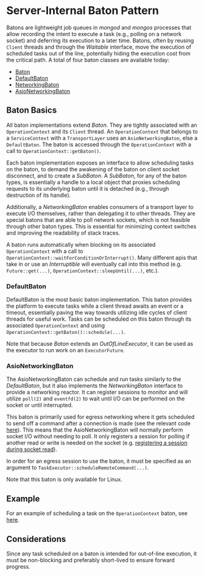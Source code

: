 # Server-Internal Baton Pattern

Batons are lightweight job queues in _mongod_ and _mongos_ processes that allow
recording the intent to execute a task (e.g., polling on a network socket) and
deferring its execution to a later time. Batons, often by reusing `Client`
threads and through the _Waitable_ interface, move the execution of scheduled
tasks out of the line, potentially hiding the execution cost from the critical
path. A total of four baton classes are available today:

- [Baton][baton]
- [DefaultBaton][defaultBaton]
- [NetworkingBaton][networkingBaton]
- [AsioNetworkingBaton][asioNetworkingBaton]

## Baton Basics

All baton implementations extend _Baton_. They are tightly associated with an
`OperationContext` and its `Client` thread. An `OperationContext` that belongs
to a `ServiceContext` with a `TransportLayer` uses an `AsioNetworkingBaton`,
else a `DefaultBaton`. The baton is accessed through the `OperationContext` with
a call to `OperationContext::getBaton()`.

Each baton implementation exposes an interface to allow scheduling tasks on the
baton, to demand the awakening of the baton on client socket disconnect, and to
create a _SubBaton_. A _SubBaton_, for any of the baton types, is essentially a
handle to a local object that proxies scheduling requests to its underlying baton
until it is detached (e.g., through destruction of its handle).

Additionally, a _NetworkingBaton_ enables consumers of a transport layer to
execute I/O themselves, rather than delegating it to other threads. They are
special batons that are able to poll network sockets, which is not feasible
through other baton types. This is essential for minimizing context switches and
improving the readability of stack traces.

A baton runs automatically when blocking on its associated `OperationContext`
with a call to `OperationContext::waitForConditionOrInterrupt()`. Many different
apis that take in or use an _Interruptible_ will eventually call into this method
(e.g. `Future::get(...)`, `OperationContext::sleepUntil(...)`, etc.).

### DefaultBaton

DefaultBaton is the most basic baton implementation. This baton provides the
platform to execute tasks while a client thread awaits an event or a timeout,
essentially paving the way towards utilizing idle cycles of client threads for
useful work. Tasks can be scheduled on this baton through its associated
`OperationContext` and using `OperationContext::getBaton()::schedule(...)`.

Note that because _Baton_ extends an _OutOfLineExecutor_, it can be used as the
executor to run work on an `ExecutorFuture`.

### AsioNetworkingBaton

The AsioNetworkingBaton can schedule and run tasks similarly to the _DefaultBaton_,
but it also implements the _NetworkingBaton_ interface to provide a networking
reactor. It can register sessions to monitor and will utilize `poll(2)` and
`eventfd(2)` to wait until I/O can be performed on the socket or until interrupted.

This baton is primarily used for egress networking where it gets scheduled to send
off a command after a connection is made (see the relevant code [here][asioNetworkingBatonScheduling]).
This means that the AsioNetworkingBaton will normally perform socket I/O without
needing to poll. It only registers a session for polling if another read or
write is needed on the socket (e.g. [registering a session during socket read][asioNetworkingBatonPollingSetup]).

In order for an egress session to use the baton, it must be specified as an
argument to `TaskExecutor::scheduleRemoteCommand(...)`.

Note that this baton is only available for Linux.

## Example

For an example of scheduling a task on the `OperationContext` baton, see
[here][example].

## Considerations

Since any task scheduled on a baton is intended for out-of-line execution, it
must be non-blocking and preferably short-lived to ensure forward progress.

[baton]: https://github.com/mongodb/mongo/blob/5906d967c3144d09fab6a4cc1daddb295df19ffb/src/mongo/db/baton.h#L61-L178
[defaultBaton]: https://github.com/mongodb/mongo/blob/9cfe13115e92a43d1b9273ee1d5817d548264ba7/src/mongo/db/default_baton.h#L46-L75
[networkingBaton]: https://github.com/mongodb/mongo/blob/9cfe13115e92a43d1b9273ee1d5817d548264ba7/src/mongo/transport/baton.h#L61-L96
[asioNetworkingBaton]: https://github.com/mongodb/mongo/blob/9cfe13115e92a43d1b9273ee1d5817d548264ba7/src/mongo/transport/baton_asio_linux.h#L60-L529
[asioNetworkingBatonScheduling]: https://github.com/mongodb/mongo/blob/46b8c49b4e13cc4c8389b2822f9e30dd73b81d6e/src/mongo/executor/network_interface_tl.cpp#L910
[asioNetworkingBatonPollingSetup]: https://github.com/mongodb/mongo/blob/eab4ec41cc2b28bf0a38eb813f9690e1bfa6c9a6/src/mongo/transport/asio/asio_session_impl.cpp#L666-L696
[example]: https://github.com/mongodb/mongo/blob/262e5a961fa7221bfba5722aeea2db719f2149f5/src/mongo/s/multi_statement_transaction_requests_sender.cpp#L91-L99
